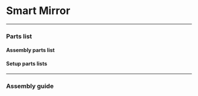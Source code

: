 # Smart Mirror



---
### Parts list
#### Assembly parts list



#### Setup parts lists



---
### Assembly guide
